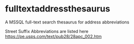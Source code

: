 # fulltextaddressthesaurus
A MSSQL full-text search thesaurus for address abbreviations 

Street Suffix Abbreviations are listed here https://pe.usps.com/text/pub28/28apc_002.htm
